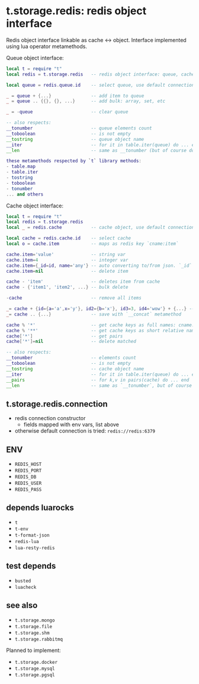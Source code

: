 # t.storage.redis: redis object interface
Redis object interface linkable as cache <-> object. Interface implemented using lua operator metamethods.

Queue object interface:
```lua
local t = require "t"
local redis = t.storage.redis   -- redis object interface: queue, cache objects

local queue = redis.queue.id    -- select queue, use default connection env, use regular redis key

_ = queue + {...}               -- add item to queue
_ = queue .. {{}, {}, ...}      -- add bulk: array, set, etc

_ = -queue                      -- clear queue

-- also respects:
__tonumber                      -- queue elements count
__toboolean                     -- is not empty
__tostring                      -- queue object name
__iter                          -- for it in table.iter(queue) do ... end
__len                           -- same as __tonumber (but of course do not work in 5.1 etc

these metamethods respected by `t` library methods:
- table.map
- table.iter
- tostring
- toboolean
- tonumber
... and others

```

Cache object interface:
```lua
local t = require "t"
local redis = t.storage.redis
local _ = redis.cache           -- cache object, use default connection env

local cache = redis.cache.id    -- select cache
local o = cache.item            -- maps as redis key `cname:item`

cache.item='value'              -- string var
cache.item=4                    -- integer var
cache.item={_id=id, name='any'} -- auto converting to/from json. `_id` could be possibly compatible with mongo.ObjectID
cache.item=nil                  -- delete item

cache - 'item'                  -- deletes item from cache
cache - {'item1', 'item2', ...} -- bulk delete

-cache                          -- remove all items

_= cache + {id={a='a',x='y'}, id2={b='x'}, id3=3, id4='wow'} + {...} -- save objects with `__add` metamethod
_= cache .. {...}               -- save with `__concat` metamethod

cache % '*'                     -- get cache keys as full names: cname:author:* (cname:author:john_doe)
cache % '**'                    -- get cache keys as short relative name: john_doe
cache['*']                      -- get pairs
cache['*']=nil                  -- delete matched

-- also respects:
__tonumber                      -- elements count
__toboolean                     -- is not empty
__tostring                      -- cache object name
__iter                          -- for it in table.iter(queue) do ... end
__pairs                         -- for k,v in pairs(cache) do ... end
__len                           -- same as `__tonumber`, but of course do not work in 5.1
```

## t.storage.redis.connection
- redis connection constructor
  - fields mapped with env vars, list above
- otherwise default connection is tried: `redis://redis:6379`

## ENV
- `REDIS_HOST`
- `REDIS_PORT`
- `REDIS_DB`
- `REDIS_USER`
- `REDIS_PASS`

## depends luarocks
- `t`
- `t-env`
- `t-format-json`
- `redis-lua`
- `lua-resty-redis`

## test depends
- `busted`
- `luacheck`

## see also
- `t.storage.mongo`
- `t.storage.file`
- `t.storage.shm`
- `t.storage.rabbitmq`

Planned to implement:
- `t.storage.docker`
- `t.storage.mysql`
- `t.storage.pgsql`
